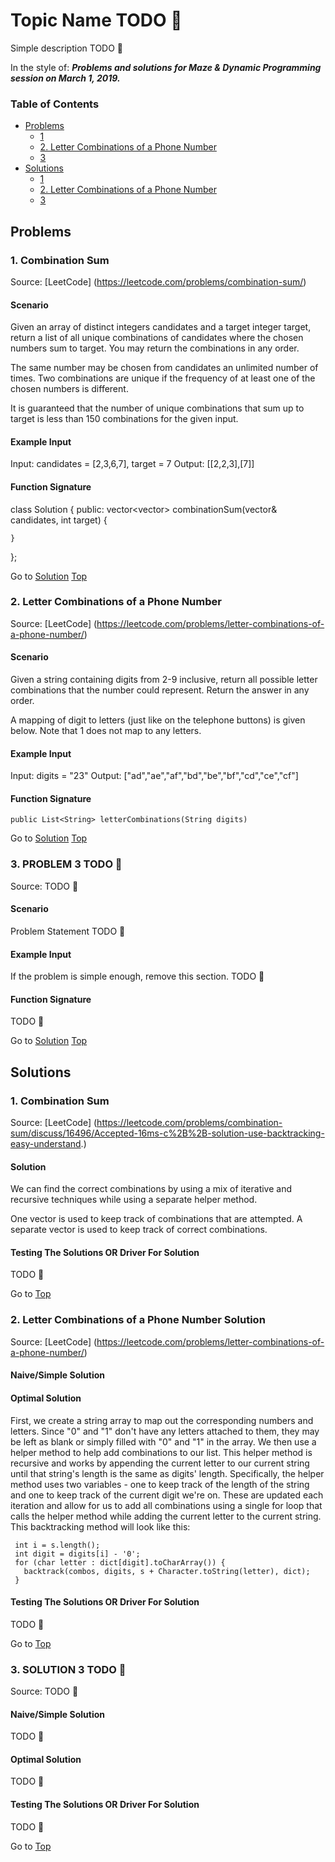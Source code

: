 <!-- Don't remove -->
<a name="top"/>

# Topic Name TODO :bug:

Simple description TODO :bug:

In the style of:
***Problems and solutions for Maze & Dynamic Programming session on March 1, 2019.***

### Table of Contents

* [Problems](#problems)
  * [1](#p1)
  * [2. Letter Combinations of a Phone Number](#p2)
  * [3](#p3)
* [Solutions](#solutions)
  * [1](#s1)
  * [2. Letter Combinations of a Phone Number](#s2)
  * [3](#s3)

<!-- Don't remove -->
<a name="problems"/>

## Problems

<a name="p1"/>

### 1. Combination Sum

Source: [LeetCode] (https://leetcode.com/problems/combination-sum/)

#### Scenario

Given an array of distinct integers candidates and a target integer target, return a list of all unique combinations of candidates where the chosen numbers sum to target. You may return the combinations in any order.

The same number may be chosen from candidates an unlimited number of times. Two combinations are unique if the frequency of at least one of the chosen numbers is different.

It is guaranteed that the number of unique combinations that sum up to target is less than 150 combinations for the given input.

#### Example Input

Input: candidates = [2,3,6,7], target = 7
Output: [[2,2,3],[7]]

#### Function Signature

class Solution {
public:
    vector<vector<int>> combinationSum(vector<int>& candidates, int target) {
        
    }
};

<!-- Don't remove -->
Go to [Solution](#s1)   [Top](#top)

<!-- Don't remove -->
<a name="p2"/>

### 2. Letter Combinations of a Phone Number

Source: [LeetCode] (https://leetcode.com/problems/letter-combinations-of-a-phone-number/)

#### Scenario

Given a string containing digits from 2-9 inclusive, return all possible letter combinations that the number could represent. Return the answer in any order.

A mapping of digit to letters (just like on the telephone buttons) is given below. Note that 1 does not map to any letters.

#### Example Input

Input: digits = "23"
Output: ["ad","ae","af","bd","be","bf","cd","ce","cf"]

#### Function Signature

    public List<String> letterCombinations(String digits)

<!-- Don't remove -->
Go to [Solution](#s2)   [Top](#top)

<!-- Don't remove -->
<a name="p3"/>

### 3. PROBLEM 3 TODO :bug:

Source: TODO :bug:

#### Scenario

Problem Statement TODO :bug:

#### Example Input

If the problem is simple enough, remove this section. TODO :bug:

#### Function Signature

TODO :bug:

<!-- Don't remove -->
Go to [Solution](#s3)   [Top](#top)

<!-- Don't remove -->
<a name="solutions"/>

## Solutions

<!-- Don't remove -->
<a name="s1"/>

### 1. Combination Sum

Source: [LeetCode] (https://leetcode.com/problems/combination-sum/discuss/16496/Accepted-16ms-c%2B%2B-solution-use-backtracking-easy-understand.)

#### Solution

We can find the correct combinations by using a mix of iterative and recursive techniques while using a separate helper method. 

One vector is used to keep track of combinations that are attempted. A separate vector is used to keep track of correct combinations. 

#### Testing The Solutions OR Driver For Solution

TODO :bug:

<!-- Don't remove -->
Go to [Top](#top)

<!-- Don't remove -->
<a name="s2"/>

### 2. Letter Combinations of a Phone Number Solution

Source: [LeetCode] (https://leetcode.com/problems/letter-combinations-of-a-phone-number/)

#### Naive/Simple Solution


#### Optimal Solution

First, we create a string array to map out the corresponding numbers and letters. Since "0" and "1" don't have any letters attached to them, they may be left as blank or simply filled with "0" and "1" in the array. We then use a helper method to help add combinations to our list. This helper method is recursive and works by appending the current letter to our current string until that string's length is the same as digits' length. Specifically, the helper method uses two variables - one to keep track of the length of the string and one to keep track of the current digit we're on. These are updated each iteration and allow for us to add all combinations using a single for loop that calls the helper method while adding the current letter to the current string.  
This backtracking method will look like this:
  
     int i = s.length();
     int digit = digits[i] - '0';
     for (char letter : dict[digit].toCharArray()) {
       backtrack(combos, digits, s + Character.toString(letter), dict);
     }
#### Testing The Solutions OR Driver For Solution

TODO :bug:

<!-- Don't remove -->
Go to [Top](#top)

<!-- Don't remove -->
<a name="s3"/>

### 3. SOLUTION 3 TODO :bug:

Source: TODO :bug:

#### Naive/Simple Solution 

TODO :bug:

#### Optimal Solution

TODO :bug:

#### Testing The Solutions OR Driver For Solution

TODO :bug:

<!-- Don't remove -->
Go to [Top](#top)
